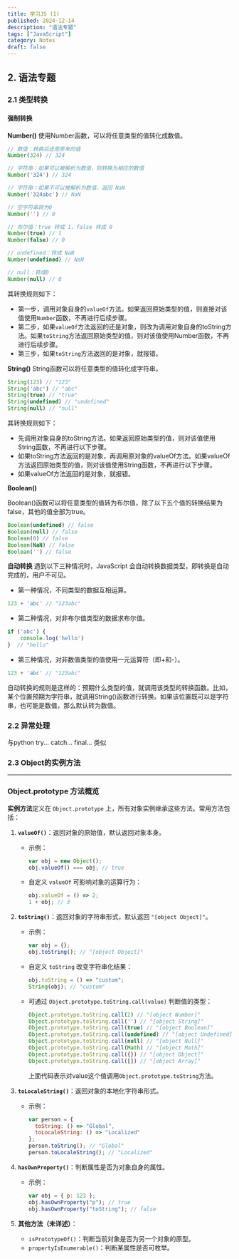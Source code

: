 ```yaml
---
title: 学习JS (1)
published: 2024-12-14
description: "语法专题"
tags: ["JavaScript"]
category: Notes
draft: false
---
```


## 2. 语法专题
### 2.1 类型转换
#### 强制转换
**Number()**
使用Number函数，可以将任意类型的值转化成数值。
```javascript
// 数值：转换后还是原来的值
Number(324) // 324

// 字符串：如果可以被解析为数值，则转换为相应的数值
Number('324') // 324

// 字符串：如果不可以被解析为数值，返回 NaN
Number('324abc') // NaN

// 空字符串转为0
Number('') // 0

// 布尔值：true 转成 1，false 转成 0
Number(true) // 1
Number(false) // 0

// undefined：转成 NaN
Number(undefined) // NaN

// null：转成0
Number(null) // 0
```
其转换规则如下：
- 第一步，调用对象自身的`valueOf`方法。如果返回原始类型的值，则直接对该值使用`Number`函数，不再进行后续步骤。
- 第二步，如果`valueOf`方法返回的还是对象，则改为调用对象自身的toString方法。如果`toString`方法返回原始类型的值，则对该值使用Number函数，不再进行后续步骤。
- 第三步，如果`toString`方法返回的是对象，就报错。

**String()**
String函数可以将任意类型的值转化成字符串。
```javascript
String(123) // "123"
String('abc') // "abc"
String(true) // "true"
String(undefined) // "undefined"
String(null) // "null"
```
其转换规则如下：
- 先调用对象自身的toString方法。如果返回原始类型的值，则对该值使用String函数，不再进行以下步骤。
- 如果toString方法返回的是对象，再调用原对象的valueOf方法。如果valueOf方法返回原始类型的值，则对该值使用String函数，不再进行以下步骤。
- 如果valueOf方法返回的是对象，就报错。

**Boolean()**

Boolean()函数可以将任意类型的值转为布尔值，除了以下五个值的转换结果为false，其他的值全部为true。
```javascript
Boolean(undefined) // false
Boolean(null) // false
Boolean(0) // false
Boolean(NaN) // false
Boolean('') // false
```

**自动转换**
遇到以下三种情况时，JavaScript 会自动转换数据类型，即转换是自动完成的，用户不可见。
- 第一种情况，不同类型的数据互相运算。
```javascript
123 + 'abc' // "123abc"
```
- 第二种情况，对非布尔值类型的数据求布尔值。
```javascript
if ('abc') {
    console.log('hello')
}  // "hello"
```
- 第三种情况，对非数值类型的值使用一元运算符（即+和-）。
```javascript
123 + 'abc' // "123abc"
```
自动转换的规则是这样的：预期什么类型的值，就调用该类型的转换函数。比如，某个位置预期为字符串，就调用String()函数进行转换。如果该位置既可以是字符串，也可能是数值，那么默认转为数值。

### 2.2 异常处理
与python try... catch... final... 类似

### 2.3 Object的实例方法

---

### Object.prototype 方法概览
**实例方法**定义在 `Object.prototype` 上，所有对象实例继承这些方法。常用方法包括：

1. **`valueOf()`**：返回对象的原始值，默认返回对象本身。
   - 示例：
     ```js
     var obj = new Object();
     obj.valueOf() === obj; // true
     ```
   - 自定义 `valueOf` 可影响对象的运算行为：
     ```js
     obj.valueOf = () => 2;
     1 + obj; // 3
     ```

2. **`toString()`**：返回对象的字符串形式，默认返回 `"[object Object]"`。
   - 示例：
     ```js
     var obj = {};
     obj.toString(); // "[object Object]"
     ```
   - 自定义 `toString` 改变字符串化结果：
     ```js
     obj.toString = () => "custom";
     String(obj); // "custom"
     ```
   - 可通过 `Object.prototype.toString.call(value)` 判断值的类型：
     ```js
     Object.prototype.toString.call(2) // "[object Number]"
     Object.prototype.toString.call('') // "[object String]"
     Object.prototype.toString.call(true) // "[object Boolean]"
     Object.prototype.toString.call(undefined) // "[object Undefined]"
     Object.prototype.toString.call(null) // "[object Null]"
     Object.prototype.toString.call(Math) // "[object Math]"
     Object.prototype.toString.call({}) // "[object Object]"
     Object.prototype.toString.call([]) // "[object Array]"
     ```
     上面代码表示对value这个值调用`Object.prototype.toString`方法。

3. **`toLocaleString()`**：返回对象的本地化字符串形式。
   - 示例：
     ```js
     var person = {
       toString: () => "Global",
       toLocaleString: () => "Localized"
     };
     person.toString(); // "Global"
     person.toLocaleString(); // "Localized"
     ```

4. **`hasOwnProperty()`**：判断属性是否为对象自身的属性。
   - 示例：
     ```js
     var obj = { p: 123 };
     obj.hasOwnProperty("p"); // true
     obj.hasOwnProperty("toString"); // false
     ```

5. **其他方法（未详述）**：
   - `isPrototypeOf()`：判断当前对象是否为另一个对象的原型。
   - `propertyIsEnumerable()`：判断某属性是否可枚举。
